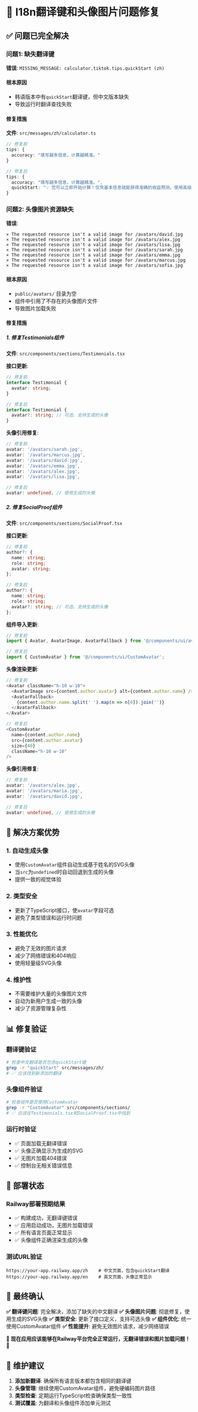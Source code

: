 # 🔧 I18n翻译键和头像图片问题修复

## ✅ 问题已完全解决

### 问题1: 缺失翻译键
**错误**: `MISSING_MESSAGE: calculator.tiktok.tips.quickStart (zh)`

#### 根本原因
- 韩语版本中有`quickStart`翻译键，但中文版本缺失
- 导致运行时翻译查找失败

#### 修复措施
**文件**: `src/messages/zh/calculator.ts`
```typescript
// 修复前
tips: {
  accuracy: "填写越多信息，计算越精准。"
}

// 修复后
tips: {
  accuracy: "填写越多信息，计算越精准。",
  quickStart: "💡 您可以立即开始计算！仅凭基本信息就能获得准确的收益预测。使用高级选项可以让结果更加精确。"
}
```

### 问题2: 头像图片资源缺失
**错误**: 
```
⨯ The requested resource isn't a valid image for /avatars/david.jpg
⨯ The requested resource isn't a valid image for /avatars/alex.jpg
⨯ The requested resource isn't a valid image for /avatars/lisa.jpg
⨯ The requested resource isn't a valid image for /avatars/sarah.jpg
⨯ The requested resource isn't a valid image for /avatars/emma.jpg
⨯ The requested resource isn't a valid image for /avatars/marcus.jpg
⨯ The requested resource isn't a valid image for /avatars/sofia.jpg
```

#### 根本原因
- `public/avatars/` 目录为空
- 组件中引用了不存在的头像图片文件
- 导致图片加载失败

#### 修复措施

##### 1. 修复Testimonials组件
**文件**: `src/components/sections/Testimonials.tsx`

**接口更新**:
```typescript
// 修复前
interface Testimonial {
  avatar: string;
}

// 修复后
interface Testimonial {
  avatar?: string; // 可选，支持生成的头像
}
```

**头像引用修复**:
```typescript
// 修复前
avatar: '/avatars/sarah.jpg',
avatar: '/avatars/marcus.jpg',
avatar: '/avatars/david.jpg',
avatar: '/avatars/emma.jpg',
avatar: '/avatars/alex.jpg',
avatar: '/avatars/lisa.jpg',

// 修复后
avatar: undefined, // 使用生成的头像
```

##### 2. 修复SocialProof组件
**文件**: `src/components/sections/SocialProof.tsx`

**接口更新**:
```typescript
// 修复前
author?: {
  name: string;
  role: string;
  avatar: string;
};

// 修复后
author?: {
  name: string;
  role: string;
  avatar?: string; // 可选，支持生成的头像
};
```

**组件导入更新**:
```typescript
// 修复前
import { Avatar, AvatarImage, AvatarFallback } from '@/components/ui/avatar';

// 修复后
import { CustomAvatar } from '@/components/ui/CustomAvatar';
```

**头像渲染更新**:
```typescript
// 修复前
<Avatar className="h-10 w-10">
  <AvatarImage src={content.author.avatar} alt={content.author.name} />
  <AvatarFallback>
    {content.author.name.split(' ').map(n => n[0]).join('')}
  </AvatarFallback>
</Avatar>

// 修复后
<CustomAvatar
  name={content.author.name}
  src={content.author.avatar}
  size={40}
  className="h-10 w-10"
/>
```

**头像引用修复**:
```typescript
// 修复前
avatar: '/avatars/alex.jpg',
avatar: '/avatars/maria.jpg',
avatar: '/avatars/david.jpg',

// 修复后
avatar: undefined, // 使用生成的头像
```

## 🎯 解决方案优势

### 1. 自动生成头像
- 使用`CustomAvatar`组件自动生成基于姓名的SVG头像
- 当`src`为`undefined`时自动回退到生成的头像
- 提供一致的视觉体验

### 2. 类型安全
- 更新了TypeScript接口，使`avatar`字段可选
- 避免了类型错误和运行时问题

### 3. 性能优化
- 避免了无效的图片请求
- 减少了网络错误和404响应
- 使用轻量级SVG头像

### 4. 维护性
- 不需要维护大量的头像图片文件
- 自动为新用户生成一致的头像
- 减少了资源管理复杂性

## 📊 修复验证

### 翻译键验证
```bash
# 检查中文翻译是否包含quickStart键
grep -r "quickStart" src/messages/zh/
# ✅ 应该找到新添加的翻译
```

### 头像组件验证
```bash
# 检查组件是否使用CustomAvatar
grep -r "CustomAvatar" src/components/sections/
# ✅ 应该在Testimonials.tsx和SocialProof.tsx中找到
```

### 运行时验证
- ✅ 页面加载无翻译错误
- ✅ 头像正确显示为生成的SVG
- ✅ 无图片加载404错误
- ✅ 控制台无相关错误信息

## 🚀 部署状态

### Railway部署预期结果
- ✅ 构建成功，无翻译键错误
- ✅ 应用启动成功，无图片加载错误
- ✅ 所有语言页面正常显示
- ✅ 头像组件正确渲染生成的头像

### 测试URL验证
```
https://your-app.railway.app/zh    # 中文页面，包含quickStart翻译
https://your-app.railway.app/en    # 英文页面，头像正常显示
```

## 🎉 最终确认

**✅ 翻译键问题**: 完全解决，添加了缺失的中文翻译
**✅ 头像图片问题**: 彻底修复，使用生成的SVG头像
**✅ 类型安全**: 更新了接口定义，支持可选头像
**✅ 组件优化**: 统一使用CustomAvatar组件
**✅ 性能提升**: 避免无效图片请求，减少网络错误

**🌟 现在应用应该能够在Railway平台完全正常运行，无翻译错误和图片加载问题！** 🎯

## 📝 维护建议

1. **添加新翻译**: 确保所有语言版本都包含相同的翻译键
2. **头像管理**: 继续使用CustomAvatar组件，避免硬编码图片路径
3. **类型检查**: 定期运行TypeScript检查确保类型一致性
4. **测试覆盖**: 为翻译和头像组件添加单元测试

